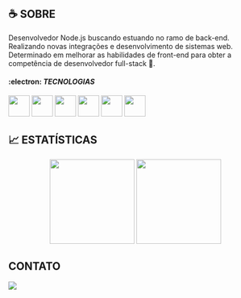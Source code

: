 ##  :coffee: SOBRE

Desenvolvedor Node.js buscando estuando no ramo de back-end. Realizando novas integrações e desenvolvimento de sistemas web.
Determinado em melhorar as habilidades de front-end para obter a competência de desenvolvedor full-stack 🚀.

#### :electron: _TECNOLOGIAS_ 
<div>
<img src="https://cdn.jsdelivr.net/gh/devicons/devicon/icons/nodejs/nodejs-original.svg" width="42" height="42"/>
<img src="https://cdn.jsdelivr.net/gh/devicons/devicon/icons/javascript/javascript-original.svg" width="42" height="42"/>
<img src="https://cdn.jsdelivr.net/gh/devicons/devicon/icons/react/react-original.svg" width="42" height="42"/>
<img src="https://cdn.jsdelivr.net/gh/devicons/devicon/icons/git/git-original.svg" width="42" height="42"/>
<img src="https://cdn.jsdelivr.net/gh/devicons/devicon/icons/html5/html5-original.svg" width="42" height="42"/>
<img src="https://cdn.jsdelivr.net/gh/devicons/devicon/icons/css3/css3-original.svg" width="42" height="42"/>
</div>



## :chart_with_upwards_trend: ESTATÍSTICAS

<div align='center'>
<img height="168em"src="https://github-readme-stats.vercel.app/api/top-langs/?username=jaovw&layout=compact&langs_count=7&theme=github_dark" /> 
<img height="168em"src="https://github-readme-stats.vercel.app/api?username=jaovw&show_icons=true&theme=github_dark&include_all_commits=true&count_private=true" />
</div>

## CONTATO 

<div>
<a href="https://www.linkedin.com/in/jo%C3%A3o-victor-woncce-80207519a/" target="_blank">
  <img src="https://img.shields.io/badge/-LinkedIn-%230077B5?style=for-the-badge&logo=linkedin&logoColor=white" target="_blank"></a>   




<!-- 
ANTIGO 
#### _TECNOLOGIAS_
  1.  **_JavaScript_**: 
        - Conhecimento intermediário. 
        - Experiência com os frameworks React e Next.js
        - TypeScript básico.
        - Node.js


         <img src="https://cdn.jsdelivr.net/gh/devicons/devicon/icons/javascript/javascript-original.svg" width="20" height="20" />  
         <img src="https://cdn.jsdelivr.net/gh/devicons/devicon/icons/typescript/typescript-original.svg" width="20" height="20"/>
         <img src="https://cdn.jsdelivr.net/gh/devicons/devicon/icons/nodejs/nodejs-original.svg" width="20" height="20"/>
         <img src="https://cdn.jsdelivr.net/gh/devicons/devicon/icons/react/react-original.svg" width="20" height="20"/>


  2.  **_SQL_**:
       - Conhecimento Intermediário
       - MySQL, Oracle DB, MongoDB.

  3. **_Git_**:
      - Conhecimento básico.
-->
